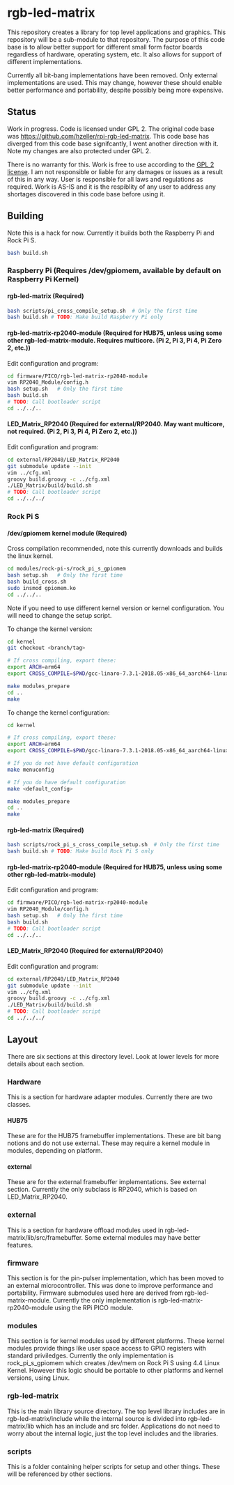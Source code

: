 # rgb-led-matrix
This repository creates a library for top level applications and graphics. This repository will be a sub-module to that repository. The purpose of this code base is to allow better support for different small form factor boards regardless of hardware, operating system, etc. It also allows for support of different implementations.

Currently all bit-bang implementations have been removed. Only external implementations are used. This may change, however these should enable better performance and portability, despite possibly being more expensive.

## Status
Work in progress. Code is licensed under GPL 2. The original code base was https://github.com/hzeller/rpi-rgb-led-matrix. This code base has diverged from this code base signifcantly, I went another direction with it. Note my changes are also protected under GPL 2.

There is no warranty for this. Work is free to use according to the [GPL 2 license](COPYING). I am not responsible or liable for any damages or issues as a result of this in any way. User is responsible for all laws and regulations as required. Work is AS-IS and it is the respiblity of any user to address any shortages discovered in this code base before using it.

## Building
Note this is a hack for now. Currently it builds both the Raspberry Pi and Rock Pi S.

```bash
bash build.sh
```

### Raspberry Pi (Requires /dev/gpiomem, available by default on Raspberry Pi Kernel)
#### rgb-led-matrix (Required)
```bash
bash scripts/pi_cross_compile_setup.sh  # Only the first time
bash build.sh # TODO: Make build Raspberry Pi only
```
#### rgb-led-matrix-rp2040-module (Required for HUB75, unless using some other rgb-led-matrix-module. Requires multicore. (Pi 2, Pi 3, Pi 4, Pi Zero 2, etc.))
Edit configuration and program:
```bash
cd firmware/PICO/rgb-led-matrix-rp2040-module
vim RP2040_Module/config.h
bash setup.sh   # Only the first time
bash build.sh
# TODO: Call bootloader script
cd ../../..
```

#### LED_Matrix_RP2040 (Required for external/RP2040. May want multicore, not required. (Pi 2, Pi 3, Pi 4, Pi Zero 2, etc.))
Edit configuration and program:
```bash
cd external/RP2040/LED_Matrix_RP2040
git submodule update --init
vim ../cfg.xml
groovy build.groovy -c ../cfg.xml
./LED_Matrix/build/build.sh
# TODO: Call bootloader script
cd ../../../
```

### Rock Pi S
#### /dev/gpiomem kernel module (Required)
Cross compilation recommended, note this currently downloads and builds the linux kernel.
```bash
cd modules/rock-pi-s/rock_pi_s_gpiomem
bash setup.sh   # Only the first time
bash build_cross.sh
sudo insmod gpiomem.ko
cd ../../..
```
Note if you need to use different kernel version or kernel configuration. You will need to change the setup script.

To change the kernel version:
```bash
cd kernel
git checkout <branch/tag>

# If cross compiling, export these:
export ARCH=arm64
export CROSS_COMPILE=$PWD/gcc-linaro-7.3.1-2018.05-x86_64_aarch64-linux-gnu/bin/aarch64-linux-gnu-

make modules_prepare
cd ..
make
```

To change the kernel configuration:
```bash
cd kernel

# If cross compiling, export these:
export ARCH=arm64
export CROSS_COMPILE=$PWD/gcc-linaro-7.3.1-2018.05-x86_64_aarch64-linux-gnu/bin/aarch64-linux-gnu-

# If you do not have default configuration
make menuconfig

# If you do have default configuration
make <default_config>

make modules_prepare
cd ..
make
```

#### rgb-led-matrix (Required)
```bash
bash scripts/rock_pi_s_cross_compile_setup.sh  # Only the first time
bash build.sh # TODO: Make build Rock Pi S only
```
#### rgb-led-matrix-rp2040-module (Required for HUB75, unless using some other rgb-led-matrix-module)
Edit configuration and program:
```bash
cd firmware/PICO/rgb-led-matrix-rp2040-module
vim RP2040_Module/config.h
bash setup.sh   # Only the first time
bash build.sh
# TODO: Call bootloader script
cd ../../..
```

#### LED_Matrix_RP2040 (Required for external/RP2040)
Edit configuration and program:
```bash
cd external/RP2040/LED_Matrix_RP2040
git submodule update --init
vim ../cfg.xml
groovy build.groovy -c ../cfg.xml
./LED_Matrix/build/build.sh
# TODO: Call bootloader script
cd ../../../
```

## Layout
There are six sections at this directory level. Look at lower levels for more details about each section.

### Hardware
This is a section for hardware adapter modules. Currently there are two classes.

#### HUB75
These are for the HUB75 framebuffer implementations. These are bit bang notions and do not use external. These may require a kernel module in modules, depending on platform.

#### external
These are for the external framebuffer implementations. See external section. Currently the only subclass is RP2040, which is based on LED_Matrix_RP2040.

### external
This is a section for hardware offload modules used in rgb-led-matrix/lib/src/framebuffer. Some external modules may have better features.

### firmware
This section is for the pin-pulser implementation, which has been moved to an external microcontroller. This was done to improve performance and portability. Firmware submodules used here are derived from rgb-led-matrix-module. Currently the only implementation is rgb-led-matrix-rp2040-module using the RPi PICO module.

### modules
This section is for kernel modules used by different platforms. These kernel modules provide things like user space access to GPIO registers with standard priviledges. Currently the only implementation is rock_pi_s_gpiomem which creates /dev/mem on Rock Pi S using 4.4 Linux Kernel. However this logic should be portable to other platforms and kernel versions, using Linux.

### rgb-led-matrix
This is the main library source directory. The top level library includes are in rgb-led-matrix/include while the internal source is divided into rgb-led-matrix/lib which has an include and src folder. Applications do not need to worry about the internal logic, just the top level includes and the libraries.

### scripts
This is a folder containing helper scripts for setup and other things. These will be referenced by other sections.
